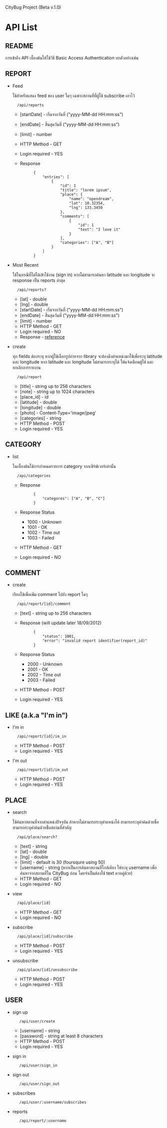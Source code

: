 CityBug Project (Beta v.1.0)

# API List

## README

การเข้าถึง API เบื้องต้นให้ใช้วิธี Basic Access Authentication ยกตัวอย่างเช่น 

## REPORT

* Feed
	
	ใช้สำหรับแสดง feed ของ user ใดๆ เฉพาะสถานที่ที่ผู้ใช้ subscribe เอาไว้ 
	
		/api/reports
	
	* [startDate] - เริ่มจากวันที่ ("yyyy-MM-dd HH:mm:ss")
	* [endDate] - สิ้นสุดวันที่ ("yyyy-MM-dd HH:mm:ss")
	* [limit] - number
	* HTTP Method - GET
	* Login required - YES
	* Response <span id="ref-a"></span>

				{
					"entries": [
						{
							"id": 1
							"title": "lorem ipsum",
							"place": {
								"name": "opendream",
								"lat": 10.32354,
								"lng": 133.3450
							},
							"comments": [
								{
									"id": 1
									"text": "I love it"
								}
							],
							"categories": ["A", "B"]
						}
					]
				}

* Most Recent

	ใช้ในกรณีที่ไม่ได้เข้าใช้งาน (sign in) หากไม่สามารถค้นหา latitude และ longitude จะ response เป็น reports ล่าสุด

		/api/reports?

	* [lat] - double
	* [lng] - double
	* [startDate] - เริ่มจากวันที่ ("yyyy-MM-dd HH:mm:ss")
	* [endDate] - สิ้นสุดวันที่ ("yyyy-MM-dd HH:mm:ss")
	* [limit] - number
	* HTTP Method - GET
	* Login required - NO
	* Response - [reference](#ref-a)

* create
	
	ทุก fields ต้องระบุ
	หากผู้ใช้เลือกรูปถ่ายจาก library จะต้องดึงตำแหน่งมาใช้เพื่อระบุ latitude และ longitude
	หาก latitude และ longitude ไม่สามารถระบุได้ ให้แจ้งเตือนผู้ใช้ และยกเลิกการรายงาน

		/api/report

	* [title] - string up to 256 characters
	* [note] - string up to 1024 characters
	* [place_id] - id
	* [latitude] - double
	* [longitude] - double
	* [photo] - Content-Type='image/jpeg'
	* [categories] - string
	* HTTP Method - POST
	* Login required - YES

## CATEGORY

* list
		
	ในเบื้องต้นใช้การกำหนดรายการ category จากเซิร์ฟเวอร์เท่านั้น

		/api/categories

	* Response

				{
					"categores": ["A", "B", "C"]
				}
	* Response Status
		* 1000 - Unknown
		* 1001 - OK
		* 1002 - Time out
		* 1003 - Failed 
	* HTTP Method - GET
	* Login required - NO

## COMMENT

* create
	
	เรียกใช้เพื่อเพิ่ม comment ไปยัง report ใดๆ
		
		/api/report/[id]/comment
	* [text] - string up to 256 characters
	* Response (will update later 18/09/2012)

				{
					"status": 1001,
					"error": "invalid report identifier(report_id)"
				}
	* Response Status
		* 2000 - Unknown
		* 2001 - OK
		* 2002 - Time out
		* 2003 - Failed 
	* HTTP Method - POST
	* Login required - YES

## LIKE (a.k.a "I'm in")

* I'm in

		/api/report/[id]/im_in

	* HTTP Method - POST
	* Login required - YES
* I'm out
		
		/api/report/[id]/im_out
	* HTTP Method - POST
	* Login required - YES

## PLACE

* search
		
	ใช้ค้นหาสถานที่จากตำแหน่งปัจจุบัน ถ้าหากไม่สามารถระบุตำแหน่งได้ สามารถระบุคำค้นด้วยชื่อ
	สามารถระบุคำค้นด้วยชื่อสถานที่สำคัญ 

		/api/place/search?
	* [text] - string
	* [lat] - double
	* [lng] - double
	* [limit] - default is 30 (foursqure using 50)
	* [username] - string (หากเป็นการค้นหาสถานที่ใกล้เคียง ให้ระบุ username เพื่อค้นหาจากสถานที่ใน CityBug ก่อน โดยจำเป็นต้องใช้ text ควบคู่ด้วย) 
	* HTTP Method - GET
	* Login required - NO

* view
	
		/api/place/[id]
	* HTTP Method - GET
	* Login required - NO

* subscribe
		
		/api/place/[id]/subscribe
	* HTTP Method - POST
	* Login required - YES

* unsubscribe
		
		/api/place/[id]/unsubscribe
	* HTTP Method - POST
	* Login required - YES

## USER
* sign up
	
		 /api/user/create
	* [username] - string 
	* [password] - string at least 8 characters
	* HTTP Method - POST
	* Login required - YES

* sign in
	
		 /api/user/sign_in

* sign out
	
		 /api/user/sign_out

* subscribes
	
		 /api/user/:username/subscribes

* reports
	
		 /api/report/:username
